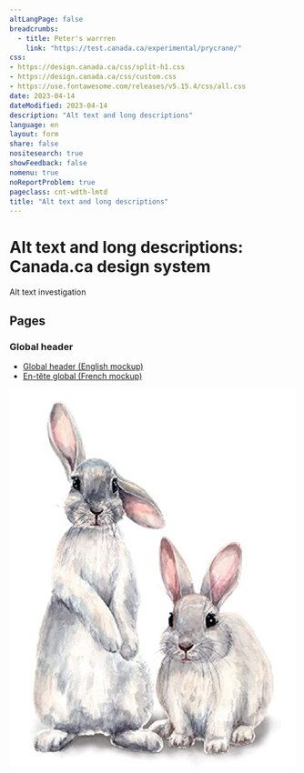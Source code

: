 ```yaml
---
altLangPage: false
breadcrumbs:
  - title: Peter's warrren
    link: "https://test.canada.ca/experimental/prycrane/"
css:
- https://design.canada.ca/css/split-h1.css
- https://design.canada.ca/css/custom.css
- https://use.fontawesome.com/releases/v5.15.4/css/all.css
date: 2023-04-14
dateModified: 2023-04-14
description: "Alt text and long descriptions"
language: en
layout: form
share: false
nositesearch: true
showFeedback: false
nomenu: true
noReportProblem: true
pageclass: cnt-wdth-lmtd
title: "Alt text and long descriptions"
---
```

<div class="row">
  <div class="col-md-8">
    <h1 property="name" id="wb-cont" dir="ltr"><span class="stacked"><span>Alt text and long descriptions</span>: <span>Canada.ca design system</span></span></h1>
    <p>Alt text investigation</p>
    <h2 class="h3 mrgn-tp-lg">Pages</h2>
    <h3 class="h4">Global header</h3>
    <ul class="fa-ul">
      <li><span class="fa-li"><span class="fas fa-carrot"></span></span><a href="global-header.html">Global header (English mockup)</a></li>
      <li><span class="fa-li"><span class="fas fa-carrot"></span></span><a href="en-tete-general.html">En-tête global (French mockup)</a></li>
    </ul>
  </div>
  <div class="col-md-4">
    <div><img src="./images/bunny26.png" alt="" class="img-responsive"></div>
  </div>
</div>

